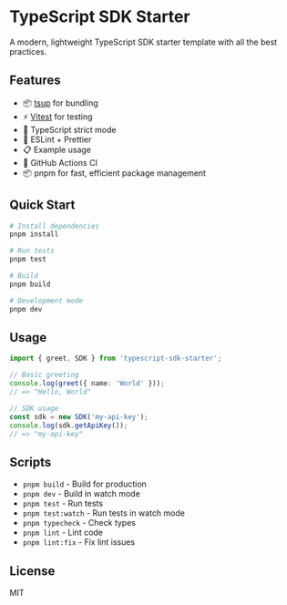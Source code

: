 # TypeScript SDK Starter

A modern, lightweight TypeScript SDK starter template with all the best practices.

## Features

- 📦 [tsup](https://github.com/egoist/tsup) for bundling
- ⚡️ [Vitest](https://vitest.dev/) for testing
- 📝 TypeScript strict mode
- 🔨 ESLint + Prettier
- 📋 Example usage
- 🚀 GitHub Actions CI
- 📦 pnpm for fast, efficient package management

## Quick Start

```bash
# Install dependencies
pnpm install

# Run tests
pnpm test

# Build
pnpm build

# Development mode
pnpm dev
```

## Usage

```typescript
import { greet, SDK } from 'typescript-sdk-starter';

// Basic greeting
console.log(greet({ name: 'World' }));
// => "Hello, World"

// SDK usage
const sdk = new SDK('my-api-key');
console.log(sdk.getApiKey());
// => "my-api-key"
```

## Scripts

- `pnpm build` - Build for production
- `pnpm dev` - Build in watch mode
- `pnpm test` - Run tests
- `pnpm test:watch` - Run tests in watch mode
- `pnpm typecheck` - Check types
- `pnpm lint` - Lint code
- `pnpm lint:fix` - Fix lint issues

## License

MIT
